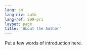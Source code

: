 ```yaml
---
lang: en
lang-niv: auto
lang-ref: 999-pri
layout: page
title: 'About the Author'
---
```


Put a few words of introduction here.
